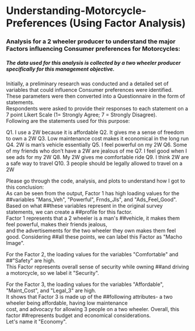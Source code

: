 # Understanding-Motorcycle-Preferences (Using Factor Analysis)
### Analysis for a 2 wheeler producer to understand the major Factors influencing Consumer preferences for Motorcycles:  


##### The data used for this analysis is collected by a two wheeler producer specifically for this management objective.  
Initially, a preliminary research was conducted and a detailed set of variables that could influence Consumer preferences were identified.  
These parameters were then converted into a Questionnaire in the form of statements.  
Respondents were asked to provide their responses to each statement on a 7 point Likert Scale (1= Strongly Agree; 7 = Strongly Disagree).  
Following are the statements used for this purpose:

Q1. I use a 2W because it is affordable
Q2. It gives me a sense of freedom to own a 2W
Q3. Low maintenance cost makes it economical in the long run Q4. 2W is man’s vehicle essentially
Q5. I feel powerful on my 2W
Q6. Some of my friends who don’t have a 2W are jealous of me Q7. I feel good when I see ads for my 2W
Q8. My 2W gives me comfortable ride
Q9. I think 2W are a safe way to travel
Q10. 3 people should be legally allowed to travel on a 2W


Please go through the code, analysis, and plots to understand how I got to this conclusion:  
As can be seen from the output, Factor 1 has high loading values for the ##variables "Mans_Veh", "Powerful", Frnds_Jls", and "Ads_Feel_Good".  
Based on what ##these variables represent in the original survey statements, we can create a ##profile for this factor.  
Factor 1 represents that a 2 wheeler is a man's ##vehicle, it makes them feel powerful, makes their friends jealous,   
and the advertisements for the two wheeler they own makes them feel good. Considering ##all these points, we can label this Factor as "Macho Image".  

For the Factor 2, the loading values for the variables "Comfortable" and ##"Safety" are high.   
This Factor represents overall sense of security while owning ##and driving a motorcycle, so we label it "Security".  


For the Factor 3, the loading values for the variables "Affordable", "Maint_Cost", and "Legal_3" are high.  
It shows that Factor 3 is made up of the ##following attributes- a two wheeler being affordable, having low maintenance   
cost, and advocacy for allowing 3 people on a two wheeler. Overall, this factor ##represents budget and economical considerations.  
Let's name it "Economy".
